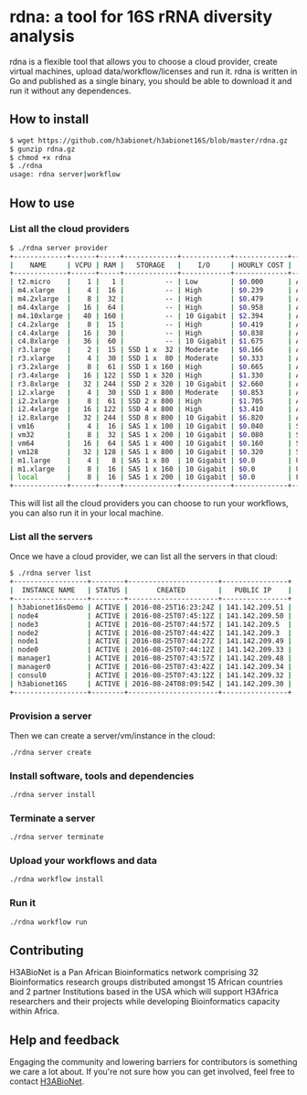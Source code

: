 # rdna: a tool for 16S rRNA diversity analysis

rdna is a flexible tool that allows you to choose a cloud provider, create virtual machines, upload data/workflow/licenses and run it. rdna is written in Go and published as a single binary, you should be able to download it and run it without any dependences.
 

## How to install


```bash
$ wget https://github.com/h3abionet/h3abionet16S/blob/master/rdna.gz
$ gunzip rdna.gz
$ chmod +x rdna
$ ./rdna
usage: rdna server|workflow
```

## How to use

### List all the cloud providers
```bash
$ ./rdna server provider
+-------------+------+-----+-------------+------------+-------------+------------------------+
|    NAME     | VCPU | RAM |   STORAGE   |    I/O     | HOURLY COST |        PROVIDER        |
+-------------+------+-----+-------------+------------+-------------+------------------------+
| t2.micro    |    1 |   1 |          -- | Low        | $0.000      | Amazon EC2             |
| m4.xlarge   |    4 |  16 |          -- | High       | $0.239      | Amazon EC2             |
| m4.2xlarge  |    8 |  32 |          -- | High       | $0.479      | Amazon EC2             |
| m4.4xlarge  |   16 |  64 |          -- | High       | $0.958      | Amazon EC2             |
| m4.10xlarge |   40 | 160 |          -- | 10 Gigabit | $2.394      | Amazon EC2             |
| c4.2xlarge  |    8 |  15 |          -- | High       | $0.419      | Amazon EC2             |
| c4.4xlarge  |   16 |  30 |          -- | High       | $0.838      | Amazon EC2             |
| c4.8xlarge  |   36 |  60 |          -- | 10 Gigabit | $1.675      | Amazon EC2             |
| r3.large    |    2 |  15 | SSD 1 x  32 | Moderate   | $0.166      | Amazon EC2             |
| r3.xlarge   |    4 |  30 | SSD 1 x  80 | Moderate   | $0.333      | Amazon EC2             |
| r3.2xlarge  |    8 |  61 | SSD 1 x 160 | High       | $0.665      | Amazon EC2             |
| r3.4xlarge  |   16 | 122 | SSD 1 x 320 | High       | $1.330      | Amazon EC2             |
| r3.8xlarge  |   32 | 244 | SSD 2 x 320 | 10 Gigabit | $2.660      | Amazon EC2             |
| i2.xlarge   |    4 |  30 | SSD 1 x 800 | Moderate   | $0.853      | Amazon EC2             |
| i2.2xlarge  |    8 |  61 | SSD 2 x 800 | High       | $1.705      | Amazon EC2             |
| i2.4xlarge  |   16 | 122 | SSD 4 x 800 | High       | $3.410      | Amazon EC2             |
| i2.8xlarge  |   32 | 244 | SSD 8 x 800 | 10 Gigabit | $6.820      | Amazon EC2             |
| vm16        |    4 |  16 | SAS 1 x 100 | 10 Gigabit | $0.040      | SANBI                  |
| vm32        |    8 |  32 | SAS 1 x 200 | 10 Gigabit | $0.080      | SANBI                  |
| vm64        |   16 |  64 | SAS 1 x 400 | 10 Gigabit | $0.160      | SANBI                  |
| vm128       |   32 | 128 | SAS 1 x 800 | 10 Gigabit | $0.320      | SANBI                  |
| m1.large    |    4 |   8 | SAS 1 x 80  | 10 Gigabit | $0.0        | University of Illinois |
| m1.xlarge   |    8 |  16 | SAS 1 x 160 | 10 Gigabit | $0.0        | University of Illinois |
| local       |    8 |  16 | SAS 1 x 200 | 10 Gigabit | $0.0        | Local machine          |
+-------------+------+-----+-------------+------------+-------------+------------------------+
```

This will list all the cloud providers you can choose to run your workflows, you can 
also run it in your local machine.

### List all the servers

Once we have a cloud provider, we can list all the servers in that cloud:

```bash
$ ./rdna server list
+------------------+--------+----------------------+----------------+
|  INSTANCE NAME   | STATUS |       CREATED        |   PUBLIC IP    |
+------------------+--------+----------------------+----------------+
| h3abionet16sDemo | ACTIVE | 2016-08-25T16:23:24Z | 141.142.209.51 |
| node4            | ACTIVE | 2016-08-25T07:45:12Z | 141.142.209.50 |
| node3            | ACTIVE | 2016-08-25T07:44:57Z | 141.142.209.5  |
| node2            | ACTIVE | 2016-08-25T07:44:42Z | 141.142.209.3  |
| node1            | ACTIVE | 2016-08-25T07:44:27Z | 141.142.209.49 |
| node0            | ACTIVE | 2016-08-25T07:44:12Z | 141.142.209.33 |
| manager1         | ACTIVE | 2016-08-25T07:43:57Z | 141.142.209.48 |
| manager0         | ACTIVE | 2016-08-25T07:43:42Z | 141.142.209.34 |
| consul0          | ACTIVE | 2016-08-25T07:43:12Z | 141.142.209.32 |
| h3abionet16S     | ACTIVE | 2016-08-24T08:09:54Z | 141.142.209.30 |
+------------------+--------+----------------------+----------------+
```

### Provision a server

Then we can create a server/vm/instance in the cloud:

```bash
./rdna server create
```

### Install software, tools and dependencies

```bash
./rdna server install
```

### Terminate a server

```bash
./rdna server terminate
```

### Upload your workflows and data

```bash
./rdna workflow install
```

### Run it

```bash
./rdna workflow run
```

## Contributing

H3ABioNet is a Pan African Bioinformatics network comprising 32 Bioinformatics 
research groups distributed amongst 15 African countries and 2 partner Institutions 
based in the USA which will support H3Africa researchers and their projects while 
developing Bioinformatics capacity within Africa.


## Help and feedback

Engaging the community and lowering barriers for contributors is something we
care a lot about. If you're not sure how you can get involved, feel free to 
contact [H3ABioNet](http://www.h3abionet.org/).
